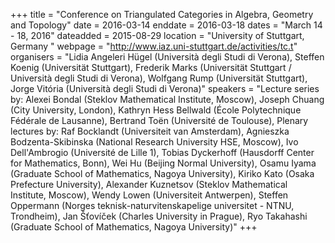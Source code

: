 +++
title = "Conference on Triangulated Categories in Algebra, Geometry and Topology"
date = 2016-03-14
enddate = 2016-03-18
dates = "March 14 - 18, 2016"
dateadded = 2015-08-29
location = "University of Stuttgart, Germany "
webpage = "http://www.iaz.uni-stuttgart.de/activities/tc.t"
organisers = "Lidia Angeleri Hügel (Università degli Studi di Verona), Steffen Koenig (Universität Stuttgart), Frederik Marks (Universität Stuttgart / Università degli Studi di Verona), Wolfgang Rump (Universität Stuttgart),  Jorge Vitória (Università degli Studi di Verona)"
speakers = "Lecture series by: Alexei Bondal (Steklov Mathematical Institute, Moscow), Joseph Chuang (City University, London), Kathryn Hess Bellwald (École Polytechnique Fédérale de Lausanne), Bertrand Toën (Université de Toulouse), Plenary lectures by: Raf Bocklandt (Universiteit van Amsterdam), Agnieszka Bodzenta-Skibinska (National Research University HSE, Moscow), Ivo Dell'Ambrogio (Université de Lille 1), Tobias Dyckerhoff (Hausdorff Center for Mathematics, Bonn), Wei Hu (Beijing Normal University), Osamu Iyama (Graduate School of Mathematics, Nagoya University), Kiriko Kato (Osaka Prefecture University), Alexander Kuznetsov (Steklov Mathematical Institute, Moscow),  Wendy Lowen (Universiteit Antwerpen), Steffen Oppermann (Norges teknisk-naturvitenskapelige universitet - NTNU, Trondheim), Jan Šťovíček (Charles University in Prague), Ryo Takahashi (Graduate School of Mathematics, Nagoya University)"
+++
